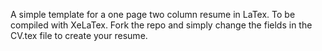 A simple template for a one page two column resume in LaTex.
To be compiled with XeLaTex.
Fork the repo and simply change the fields in the CV.tex file to create your resume.





